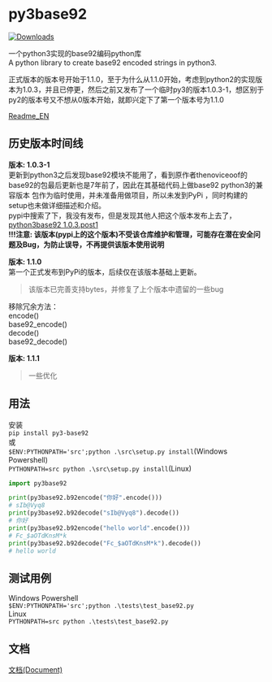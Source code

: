 # py3base92  
[![Downloads](https://static.pepy.tech/badge/py3-base92/month)](https://pepy.tech/project/py3-base92)

一个python3实现的base92编码python库  
A python library to create base92 encoded strings in python3.  

正式版本的版本号开始于1.1.0，至于为什么从1.1.0开始，考虑到python2的实现版本为1.0.3，并且已停更，然后之前又发布了一个临时py3的版本1.0.3-1，想区别于py2的版本号又不想从0版本开始，就即兴定下了第一个版本号为1.1.0  

[Readme_EN](https://github.com/Gu-f/py3base92/blob/master/README_EN.md)


## 历史版本时间线
**版本: 1.0.3-1**  
更新到python3之后发现base92模块不能用了，看到原作者thenoviceoof的base92的包最后更新也是7年前了，因此在其基础代码上做base92 python3的兼容版本
包作为临时使用，并未准备用做项目，所以未发到PyPi ，同时构建的setup也未做详细描述和介绍。  
pypi中搜索了下，我没有发布，但是发现其他人把这个版本发布上去了，[python3base92 1.0.3.post1](https://pypi.org/project/python3base92/)  
**!!!注意: 该版本(pypi上的这个版本)不受该仓库维护和管理，可能存在潜在安全问题及Bug，为防止误导，不再提供该版本使用说明**  


**版本: 1.1.0**  
第一个正式发布到PyPi的版本，后续仅在该版本基础上更新。    
> 该版本已完善支持bytes，并修复了上个版本中遗留的一些bug  

移除冗余方法：  
encode()  
base92_encode()  
decode()  
base92_decode()  

**版本: 1.1.1** 
> 一些优化



## 用法
安装  
`pip install py3-base92`  
或  
`$ENV:PYTHONPATH='src';python .\src\setup.py install`(Windows Powershell)  
`PYTHONPATH=src python .\src\setup.py install`(Linux)  

```python
import py3base92

print(py3base92.b92encode("你好".encode()))
# sIb@Vyq8
print(py3base92.b92decode("sIb@Vyq8").decode())
# 你好
print(py3base92.b92encode("hello world".encode()))
# Fc_$aOTdKnsM*k
print(py3base92.b92decode("Fc_$aOTdKnsM*k").decode())
# hello world
```



## 测试用例
Windows Powershell  
`$ENV:PYTHONPATH='src';python .\tests\test_base92.py`  
Linux  
`PYTHONPATH=src python .\tests\test_base92.py`  


## 文档
[文档(Document)](https://github.com/Gu-f/py3base92/wiki/%E4%BD%BF%E7%94%A8%E6%96%87%E6%A1%A3(Document))  
